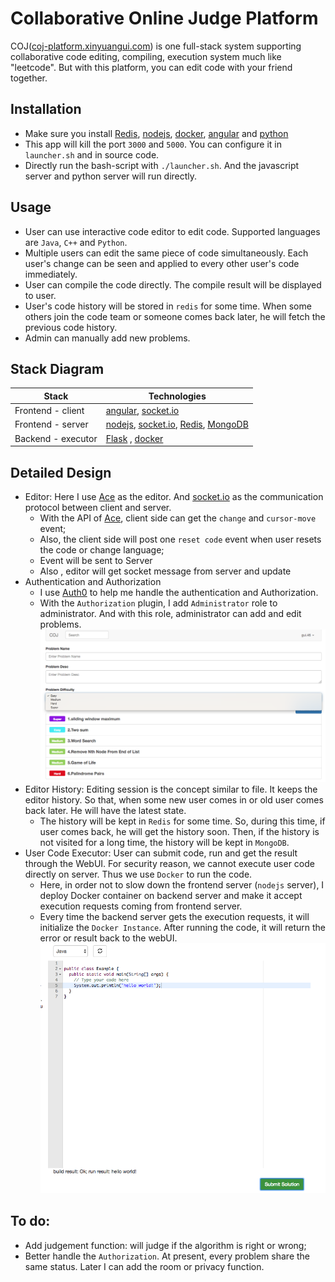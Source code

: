 # Collaborative Online Judge Platform
COJ([coj-platform.xinyuangui.com](http://coj-platform.xinyuangui.com/)) is one full-stack system supporting collaborative code editing, compiling, execution system much like "leetcode". But with this platform, you can edit code with your friend together.
## Installation
* Make sure you install [Redis](https://redis.io/), [nodejs](https://nodejs.org/en/),
[docker](https://www.docker.com/),  [angular](https://angular.io/) and [python](https://www.python.org/)
* This app will kill the port `3000` and `5000`. You can configure it in `launcher.sh` and in source code.
* Directly run the bash-script with `./launcher.sh`. And the javascript server and python server will run directly.

## Usage
* User can use interactive code editor to edit code. Supported languages are `Java`, `C++` and `Python`.
* Multiple users can edit the same piece of code simultaneously. Each user's change can be seen and applied to every other user's code immediately.
* User can compile the code directly. The compile result will be displayed to user.
* User's code history will be stored in `redis` for some time. When some others join the code team or someone comes back later, he will fetch the previous code history.
* Admin can manually add new problems.

## Stack Diagram
Stack  |  Technologies
--|--
Frontend - client  |  [angular](https://angular.io/), [socket.io](https://socket.io/)
Frontend - server  |  [nodejs](https://nodejs.org/en/), [socket.io](https://socket.io/), [Redis](https://redis.io/), [MongoDB](https://www.mongodb.com/)
  Backend - executor| [Flask](http://flask.pocoo.org/) , [docker](https://www.docker.com/)  

## Detailed Design
* Editor: Here I use [Ace](https://ace.c9.io/) as the editor. And [socket.io](https://socket.io/) as the communication protocol between client and server.
  * With the API of [Ace](https://ace.c9.io/), client side can get the `change` and `cursor-move` event;
  * Also, the client side will post one `reset code` event when user resets the code or change language;
  * Event will be sent to Server
  * Also , editor will get socket message from server and update
* Authentication and Authorization
  - I use [Auth0](https://auth0.com/) to help me handle the authentication and Authorization.
  - With the `Authorization` plugin, I add `Administrator` role to administrator. And with this role, administrator can add and edit problems.
  ![](pics/Admin1.png)
* Editor History: Editing session is the concept similar to file. It keeps the editor history. So that, when some new user comes in or old user comes back later. He will have the latest state.
  - The history will be kept in `Redis` for some time. So, during this time, if user comes back, he will get the history soon. Then, if the history is not visited for a long time, the history will be kept in `MongoDB`.
* User Code Executor: User can submit code, run and get the result through the WebUI. For security reason, we cannot execute user code directly on server. Thus we use `Docker` to run the code.
  - Here, in order not to slow down the frontend server (`nodejs` server), I deploy Docker container on backend server and make it accept execution requests coming from frontend server.
  - Every time the backend server gets the execution requests, it will initialize the `Docker Instance`. After running the code, it will return the error or result back to the webUI.
  ![](pics/Admin2.png)
## To do:
* Add judgement function: will judge if the algorithm is right or wrong;
* Better handle the `Authorization`. At present, every problem share the same status. Later I can add the room or privacy function.

